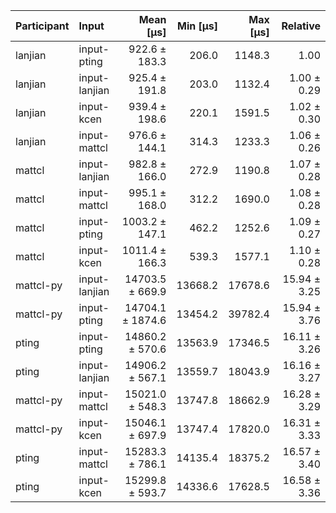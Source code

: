 | Participant | Input | Mean [µs] | Min [µs] | Max [µs] | Relative |
|:---|:---|---:|---:|---:|---:|
| lanjian | input-pting | 922.6 ± 183.3 | 206.0 | 1148.3 | 1.00 |
| lanjian | input-lanjian | 925.4 ± 191.8 | 203.0 | 1132.4 | 1.00 ± 0.29 |
| lanjian | input-kcen | 939.4 ± 198.6 | 220.1 | 1591.5 | 1.02 ± 0.30 |
| lanjian | input-mattcl | 976.6 ± 144.1 | 314.3 | 1233.3 | 1.06 ± 0.26 |
| mattcl | input-lanjian | 982.8 ± 166.0 | 272.9 | 1190.8 | 1.07 ± 0.28 |
| mattcl | input-mattcl | 995.1 ± 168.0 | 312.2 | 1690.0 | 1.08 ± 0.28 |
| mattcl | input-pting | 1003.2 ± 147.1 | 462.2 | 1252.6 | 1.09 ± 0.27 |
| mattcl | input-kcen | 1011.4 ± 166.3 | 539.3 | 1577.1 | 1.10 ± 0.28 |
| mattcl-py | input-lanjian | 14703.5 ± 669.9 | 13668.2 | 17678.6 | 15.94 ± 3.25 |
| mattcl-py | input-pting | 14704.1 ± 1874.6 | 13454.2 | 39782.4 | 15.94 ± 3.76 |
| pting | input-pting | 14860.2 ± 570.6 | 13563.9 | 17346.5 | 16.11 ± 3.26 |
| pting | input-lanjian | 14906.2 ± 567.1 | 13559.7 | 18043.9 | 16.16 ± 3.27 |
| mattcl-py | input-mattcl | 15021.0 ± 548.3 | 13747.8 | 18662.9 | 16.28 ± 3.29 |
| mattcl-py | input-kcen | 15046.1 ± 697.9 | 13747.4 | 17820.0 | 16.31 ± 3.33 |
| pting | input-mattcl | 15283.3 ± 786.1 | 14135.4 | 18375.2 | 16.57 ± 3.40 |
| pting | input-kcen | 15299.8 ± 593.7 | 14336.6 | 17628.5 | 16.58 ± 3.36 |
